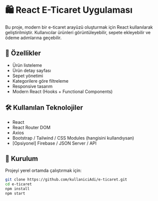 # 🛍️ React E-Ticaret Uygulaması

Bu proje, modern bir e-ticaret arayüzü oluşturmak için React kullanılarak geliştirilmiştir. Kullanıcılar ürünleri görüntüleyebilir, sepete ekleyebilir ve ödeme adımlarına geçebilir.

## 🚀 Özellikler

- Ürün listeleme
- Ürün detay sayfası
- Sepet yönetimi
- Kategorilere göre filtreleme
- Responsive tasarım
- Modern React (Hooks + Functional Components)

## 🛠️ Kullanılan Teknolojiler

- React
- React Router DOM
- Axios
- Bootstrap / Tailwind / CSS Modules (hangisini kullandıysan)
- [Opsiyonel] Firebase / JSON Server / API

## 🔧 Kurulum

Projeyi yerel ortamda çalıştırmak için:

```bash
git clone https://github.com/kullaniciAdi/e-ticaret.git
cd e-ticaret
npm install
npm start
